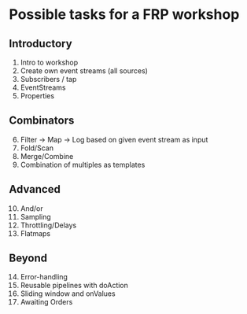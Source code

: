 # Possible tasks for a FRP workshop

## Introductory

1. Intro to workshop
2. Create own event streams (all sources)
3. Subscribers / tap
4. EventStreams
5. Properties

## Combinators

6. Filter -> Map -> Log based on given event stream as input
7. Fold/Scan
8. Merge/Combine
9. Combination of multiples as templates

## Advanced

10. And/or
11. Sampling
12. Throttling/Delays
13. Flatmaps

## Beyond

14. Error-handling
15. Reusable pipelines with doAction
16. Sliding window and onValues
17. Awaiting Orders
